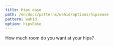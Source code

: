 ```yaml
---
title: Hips ease
path: /en/docs/patterns/wahid/options/hipsease
pattern: wahid
option: hipsEase
---
```


How much room do you want at your hips?
